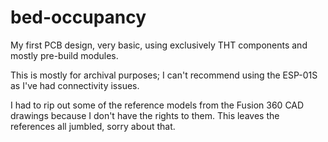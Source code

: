 # bed-occupancy

My first PCB design, very basic, using exclusively THT components and mostly pre-build modules.

This is mostly for archival purposes; I can't recommend using the ESP-01S as I've had connectivity issues.

I had to rip out some of the reference models from the Fusion 360 CAD drawings because I don't have the rights to them.
This leaves the references all jumbled, sorry about that.
